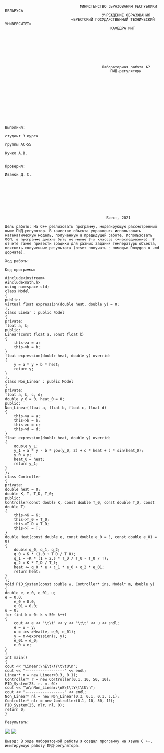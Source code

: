                                       МИНИСТЕРСТВО ОБРАЗОВАНИЯ РЕСПУБЛИКИ БЕЛАРУСЬ
                                                УЧРЕЖДЕНИЕ ОБРАЗОВАНИЯ 
                                  «БРЕСТСКИЙ ГОСУДАРСТВЕННЫЙ ТЕХНИЧЕСКИЙ УНИВЕРСИТЕТ»
                                                    КАФЕДРА ИИТ








                                                Лабораторная работа №2
                                                    ПИД-регуляторы











                                                                                Выполнил:
                                                                                студент 3 курса
                                                                                группы АС-55
                                                                                Кучко А.В.

                                                                                Проверил:
                                                                                Иванюк Д. С.









                                                  Брест, 2021  


```Цель работы: На C++ реализовать программу, моделирующую рассмотренный выше ПИД-регулятор. В качестве объекта управления использовать математическую модель, полученную в предыдущей работе. Использовать ООП, в программе должно быть не менее 3-х классов (+наследование). В отчете также привести графики для разных заданий температуры объекта, пояснить полученные результаты (отчет получать с помощью Doxygen в .md формате).```

```Ход работы:```

```Код программы:```

    
    #include<iostream>
    #include<math.h>
    using namespace std;
    class Model
    {
    public:
    virtual float expression(double heat, double y) = 0;
    };
    class Linear : public Model
    {
    private:
    float a, b;
    public:
    Linear(const float a, const float b)
    {
        this->a = a;
        this->b = b;
    }
    float expression(double heat, double y) override
    {
        y = a * y + b * heat;
        return y;
    }
    };
    class Non_Linear : public Model
    {
    private:
    float a, b, c, d;
    double y_0 = 0, heat_0 = 0;
    public:
    Non_Linear(float a, float b, float c, float d)
    {
        this->a = a;
        this->b = b;
        this->c = c;
        this->d = d;
    }
    float expression(double heat, double y) override
    {
        double y_1;
        y_1 = a * y - b * pow(y_0, 2) + c * heat + d * sin(heat_0);
        y_0 = y;
        heat_0 = heat;
        return y_1;
    }
    };
    class Controller
    {
    private:
    double heat = 0;
    double K, T, T_D, T_0;
    public:
    Controller(const double K, const double T_0, const double T_D, const double T)
    {
        this->K = K;
        this->T_0 = T_0;
        this->T_D = T_D;
        this->T = T;
    }
    double Heat(const double e, const double e_0 = 0, const double e_01 = 0)
    {
        double q_0, q_1, q_2;
        q_0 = K * (1.0 + T_D / T_0);
        q_1 = -K * (1 + 2.0 * T_D / T_0 - T_0 / T);
        q_2 = K * T_D / T_0;
        heat += q_0 * e + q_1 * e_0 + q_2 * e_01;
        return heat;
    }
    };
    void PID_System(const double w, Controller* ins, Model* m, double y)
    {
    double e, e_0, e_01, u;
    e = 0.0,
        e_0 = 0.0,
        e_01 = 0.0;
    u = 0;
    for (int k = 0; k < 50; k++)
    {
        cout << e << "\t\t" << y << "\t\t" << u << endl;
        e = w - y;
        u = ins->Heat(e, e_0, e_01);
        y = m->expression(u, y);
        e_01 = e_0;
        e_0 = e;
    }
    }
    int main()
    {
    cout << "Linear:\nE\t\tY\t\tU\n";
    cout << "------------------" << endl;
    Linear* m = new Linear(0.3, 0.1);
    Controller* r = new Controller(0.1, 10, 50, 10);
    PID_System(25, r, m, 0);
    cout << "\n\nNon_Linear:\nE\t\tY\t\tU\n";
    cout << "------------------" << endl;
    Non_Linear* nl = new Non_Linear(0.3, 0.1, 0.1, 0.1);
    Controller* nlr = new Controller(0.1, 10, 50, 10);
    PID_System(25, nlr, nl, 0);
    return 0;
    }
```Результаты:```

<img src="img/linear.jpg">
<img src="img/non_linear.jpg">


```Вывод: В ходе лабораторной работы я создал программу на языке C ++, имитирующую работу ПИД-регулятора. ```                          

